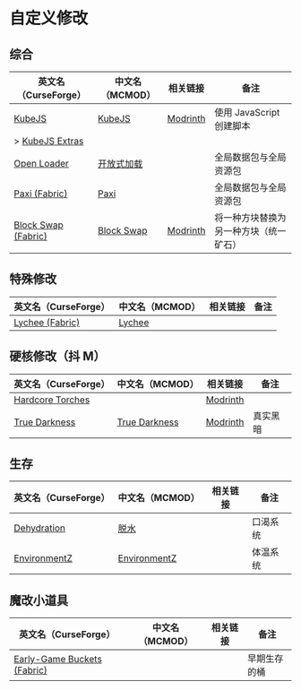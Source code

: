 # 自定义修改

## 综合

| 英文名（CurseForge）                                                                  | 中文名（MCMOD）                                    | 相关链接                                        | 备注                                   |
| ------------------------------------------------------------------------------------- | -------------------------------------------------- | ----------------------------------------------- | -------------------------------------- |
| [KubeJS](https://www.curseforge.com/minecraft/mc-mods/kubejs)                         | [KubeJS](https://www.mcmod.cn/class/2450.html)     | [Modrinth](https://modrinth.com/mod/kubejs)     | 使用 JavaScript 创建脚本               |
| > [KubeJS Extras](https://www.curseforge.com/minecraft/mc-mods/kubejs-extras)         |                                                    |                                                 |                                        |
| [Open Loader](https://www.curseforge.com/minecraft/mc-mods/open-loader)               | [开放式加载](https://www.mcmod.cn/class/3002.html) |                                                 | 全局数据包与全局资源包                 |
| [Paxi (Fabric)](https://www.curseforge.com/minecraft/mc-mods/paxi-fabric)             | [Paxi](https://www.mcmod.cn/class/4615.html)       |                                                 | 全局数据包与全局资源包                 |
| [Block Swap (Fabric)](https://www.curseforge.com/minecraft/mc-mods/block-swap-fabric) | [Block Swap](https://www.mcmod.cn/class/3865.html) | [Modrinth](https://modrinth.com/mod/block-swap) | 将一种方块替换为另一种方块（统一矿石） |

## 特殊修改

| 英文名（CurseForge）                                                          | 中文名（MCMOD）                                | 相关链接 | 备注 |
| ----------------------------------------------------------------------------- | ---------------------------------------------- | -------- | ---- |
| [Lychee (Fabric)](https://www.curseforge.com/minecraft/mc-mods/lychee-fabric) | [Lychee](https://www.mcmod.cn/class/5559.html) |          |      |

## 硬核修改（抖 M）

| 英文名（CurseForge）                                                              | 中文名（MCMOD）                                       | 相关链接                                              | 备注     |
| --------------------------------------------------------------------------------- | ----------------------------------------------------- | ----------------------------------------------------- | -------- |
| [Hardcore Torches](https://www.curseforge.com/minecraft/mc-mods/hardcore-torches) |                                                       | [Modrinth](https://modrinth.com/mod/hardcore-torches) |          |
| [True Darkness](https://www.curseforge.com/minecraft/mc-mods/true-darkness)       | [True Darkness](https://www.mcmod.cn/class/5334.html) | [Modrinth](https://modrinth.com/mod/true-darkness)    | 真实黑暗 |

## 生存

| 英文名（CurseForge）                                                      | 中文名（MCMOD）                                      | 相关链接 | 备注     |
| ------------------------------------------------------------------------- | ---------------------------------------------------- | -------- | -------- |
| [Dehydration](https://www.curseforge.com/minecraft/mc-mods/dehydration)   | [脱水](https://www.mcmod.cn/class/3883.html)         |          | 口渴系统 |
| [EnvironmentZ](https://www.curseforge.com/minecraft/mc-mods/environmentz) | [EnvironmentZ](https://www.mcmod.cn/class/5055.html) |          | 体温系统 |

## 魔改小道具

| 英文名（CurseForge）                                                                           | 中文名（MCMOD） | 相关链接 | 备注         |
| ---------------------------------------------------------------------------------------------- | --------------- | -------- | ------------ |
| [Early-Game Buckets (Fabric)](https://www.curseforge.com/minecraft/mc-mods/new-buckets-fabric) |                 |          | 早期生存的桶 |
